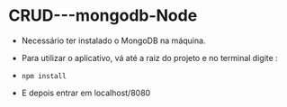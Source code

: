 # CRUD---mongodb-Node

* Necessário ter instalado o MongoDB na máquina.
* Para utilizar o aplicativo, vá até a raiz do projeto e no terminal digite :

*  ``` npm install  ```
* E depois entrar em localhost/8080
